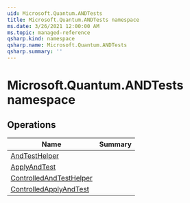 ```yaml
---
uid: Microsoft.Quantum.ANDTests
title: Microsoft.Quantum.ANDTests namespace
ms.date: 3/26/2021 12:00:00 AM
ms.topic: managed-reference
qsharp.kind: namespace
qsharp.name: Microsoft.Quantum.ANDTests
qsharp.summary: ''
---
```


# Microsoft.Quantum.ANDTests namespace




<!-- summaries -->

## Operations

| Name | Summary |
|------|---------|
|[AndTestHelper](xref:Microsoft.Quantum.ANDTests.AndTestHelper) | |
|[ApplyAndTest](xref:Microsoft.Quantum.ANDTests.ApplyAndTest) | |
|[ControlledAndTestHelper](xref:Microsoft.Quantum.ANDTests.ControlledAndTestHelper) | |
|[ControlledApplyAndTest](xref:Microsoft.Quantum.ANDTests.ControlledApplyAndTest) | |


<!-- /summaries -->
